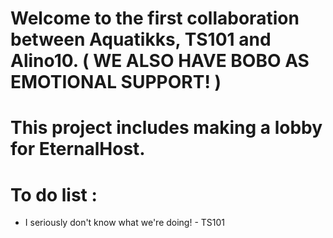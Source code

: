# Welcome to the first collaboration between Aquatikks, TS101 and Alino10. ( WE ALSO HAVE BOBO AS EMOTIONAL SUPPORT! )
# This project includes making a lobby for EternalHost.
# To do list :
- I seriously don't know what we're doing! - TS101
